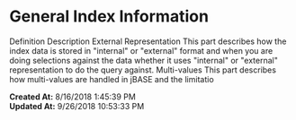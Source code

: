 # General Index Information 

Definition Description External Representation This part describes how the index data is stored in "internal" or "external" format and when you are doing selections against the data whether it uses "internal" or "external" representation to do the query against. Multi-values This part describes how multi-values are handled in jBASE and the limitatio  

**Created At:** 8/16/2018 1:45:39 PM  
**Updated At:** 9/26/2018 10:53:33 PM  

